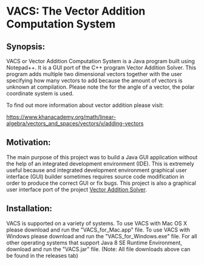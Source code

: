 # VACS: The Vector Addition Computation System
## Synopsis:
VACS or Vector Addition Computation System is a Java program built using Notepad++. It is a GUI port of the C++ program Vector Addition Solver. This program adds multiple two dimensional vectors together with the user specifying how many vectors to add because the amount of vectors is unknown at compilation. Please note the for the angle of a vector, the polar coordinate system is used.

To find out more information about vector addition please visit: 

https://www.khanacademy.org/math/linear-algebra/vectors_and_spaces/vectors/v/adding-vectors

## Motivation:
The main purpose of this project was to build a Java GUI application without the help of an integrated development environment (IDE). This is extremely useful because and integrated development environment graphical user interface (GUI) builder sometimes requires source code modification in order to produce the correct GUI or fix bugs. This project is also a  graphical user interface port of the project [Vector Addition Solver](https://github.com/kgorgi/Vector-Addition-Solver).

## Installation: 
VACS is supported on a variety of systems. To use VACS with Mac OS X please download and run the "VACS_for_Mac.app" file. To use VACS with Windows please download and run the "VACS_for_Windows.exe" file. For all other operating systems that support Java 8 SE Runtime Environment, download and run the "VACS.jar" file. (Note: All file downloads above can be found in the releases tab)
